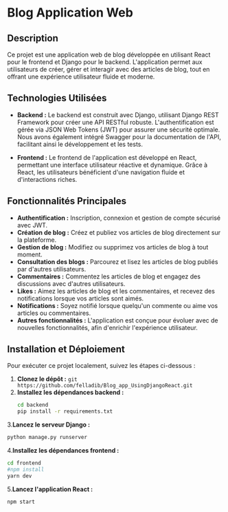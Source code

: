# Blog Application Web

## Description

Ce projet est une application web de blog développée en utilisant React pour le frontend et Django pour le backend. L'application permet aux utilisateurs de créer, gérer et interagir avec des articles de blog, tout en offrant une expérience utilisateur fluide et moderne.

## Technologies Utilisées

- **Backend :** Le backend est construit avec Django, utilisant Django REST Framework pour créer une API RESTful robuste. L'authentification est gérée via JSON Web Tokens (JWT) pour assurer une sécurité optimale. Nous avons également intégré Swagger pour la documentation de l'API, facilitant ainsi le développement et les tests.
  
- **Frontend :** Le frontend de l'application est développé en React, permettant une interface utilisateur réactive et dynamique. Grâce à React, les utilisateurs bénéficient d'une navigation fluide et d'interactions riches.

## Fonctionnalités Principales

- **Authentification :** Inscription, connexion et gestion de compte sécurisé avec JWT.
- **Création de blog :** Créez et publiez vos articles de blog directement sur la plateforme.
- **Gestion de blog :** Modifiez ou supprimez vos articles de blog à tout moment.
- **Consultation des blogs :** Parcourez et lisez les articles de blog publiés par d'autres utilisateurs.
- **Commentaires :** Commentez les articles de blog et engagez des discussions avec d'autres utilisateurs.
- **Likes :** Aimez les articles de blog et les commentaires, et recevez des notifications lorsque vos articles sont aimés.
- **Notifications :** Soyez notifié lorsque quelqu'un commente ou aime vos articles ou commentaires.
- **Autres fonctionnalités :** L'application est conçue pour évoluer avec de nouvelles fonctionnalités, afin d'enrichir l'expérience utilisateur.

## Installation et Déploiement

Pour exécuter ce projet localement, suivez les étapes ci-dessous :

1. **Clonez le dépôt :** `git https://github.com/felladib/Blog_app_UsingDjangoReact.git`
2. **Installez les dépendances backend :**
   ```bash
   cd backend
   pip install -r requirements.txt
3.**Lancez le serveur Django :**
  ```bash
  python manage.py runserver
  ```
4.**Installez les dépendances frontend :**
   ```bash
  cd frontend
  #npm install
  yarn dev
  ```
5.**Lancez l'application React :**
   ```bash
  npm start
  ```
